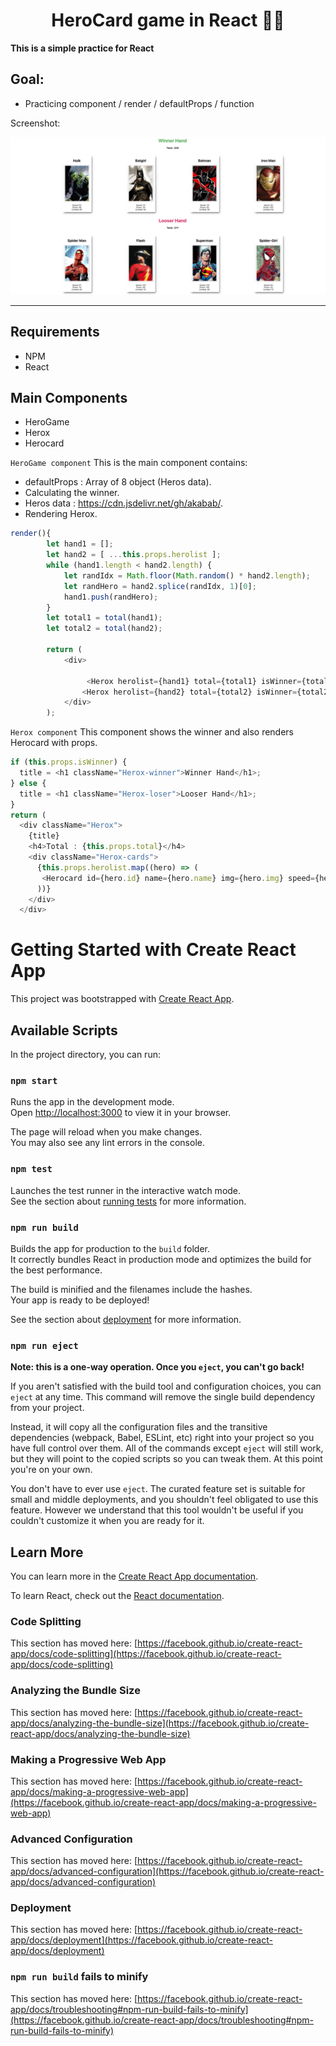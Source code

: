 <div>
  <h1 align="center">HeroCard game in React 🧑‍💻</h1>
  <p><strong>This is a simple practice for React</strong></p>
<h2 style="">Goal:</h2>
  <ul>
  <li>
  Practicing component / render / defaultProps / function
  </li>
    
   </ul>

  <p>
    Screenshot:
  </p>

  <a href="">
    <img
      alt="Hero Card"
      src="screenshot.jpg"
    />
  </a>
</div>

<hr />

## Requirements
- NPM
- React

## Main Components
- HeroGame
- Herox
- Herocard


`HeroGame component`
This is the main component contains:
- defaultProps : Array of 8 object (Heros data).
- Calculating the winner.
- Heros data : https://cdn.jsdelivr.net/gh/akabab/.
- Rendering Herox.


```javascript
render(){
        let hand1 = [];
		let hand2 = [ ...this.props.herolist ];
		while (hand1.length < hand2.length) {
			let randIdx = Math.floor(Math.random() * hand2.length);
			let randHero = hand2.splice(randIdx, 1)[0];
			hand1.push(randHero);
		}
		let total1 = total(hand1);
		let total2 = total(hand2);
		
		return (
			<div>
				
                 <Herox herolist={hand1} total={total1} isWinner={total1 > total2} />
				<Herox herolist={hand2} total={total2} isWinner={total2 > total1} /> 
			</div>
		);
```

`Herox component`
This component shows the winner and also renders Herocard with props.

```javascript
if (this.props.isWinner) {
  title = <h1 className="Herox-winner">Winner Hand</h1>;
} else {
  title = <h1 className="Herox-loser">Looser Hand</h1>;
}
return (
  <div className="Herox">
    {title}
    <h4>Total : {this.props.total}</h4>
    <div className="Herox-cards">
      {this.props.herolist.map((hero) => (
       <Herocard id={hero.id} name={hero.name} img={hero.img} speed={hero.speed} power={hero.power} combat={hero.combat} />
      ))}
    </div>
  </div>
```

# Getting Started with Create React App

This project was bootstrapped with [Create React App](https://github.com/facebook/create-react-app).

## Available Scripts

In the project directory, you can run:

### `npm start`

Runs the app in the development mode.\
Open [http://localhost:3000](http://localhost:3000) to view it in your browser.

The page will reload when you make changes.\
You may also see any lint errors in the console.

### `npm test`

Launches the test runner in the interactive watch mode.\
See the section about [running tests](https://facebook.github.io/create-react-app/docs/running-tests) for more information.

### `npm run build`

Builds the app for production to the `build` folder.\
It correctly bundles React in production mode and optimizes the build for the best performance.

The build is minified and the filenames include the hashes.\
Your app is ready to be deployed!

See the section about [deployment](https://facebook.github.io/create-react-app/docs/deployment) for more information.

### `npm run eject`

**Note: this is a one-way operation. Once you `eject`, you can't go back!**

If you aren't satisfied with the build tool and configuration choices, you can `eject` at any time. This command will remove the single build dependency from your project.

Instead, it will copy all the configuration files and the transitive dependencies (webpack, Babel, ESLint, etc) right into your project so you have full control over them. All of the commands except `eject` will still work, but they will point to the copied scripts so you can tweak them. At this point you're on your own.

You don't have to ever use `eject`. The curated feature set is suitable for small and middle deployments, and you shouldn't feel obligated to use this feature. However we understand that this tool wouldn't be useful if you couldn't customize it when you are ready for it.

## Learn More

You can learn more in the [Create React App documentation](https://facebook.github.io/create-react-app/docs/getting-started).

To learn React, check out the [React documentation](https://reactjs.org/).

### Code Splitting

This section has moved here: [https://facebook.github.io/create-react-app/docs/code-splitting](https://facebook.github.io/create-react-app/docs/code-splitting)

### Analyzing the Bundle Size

This section has moved here: [https://facebook.github.io/create-react-app/docs/analyzing-the-bundle-size](https://facebook.github.io/create-react-app/docs/analyzing-the-bundle-size)

### Making a Progressive Web App

This section has moved here: [https://facebook.github.io/create-react-app/docs/making-a-progressive-web-app](https://facebook.github.io/create-react-app/docs/making-a-progressive-web-app)

### Advanced Configuration

This section has moved here: [https://facebook.github.io/create-react-app/docs/advanced-configuration](https://facebook.github.io/create-react-app/docs/advanced-configuration)

### Deployment

This section has moved here: [https://facebook.github.io/create-react-app/docs/deployment](https://facebook.github.io/create-react-app/docs/deployment)

### `npm run build` fails to minify

This section has moved here: [https://facebook.github.io/create-react-app/docs/troubleshooting#npm-run-build-fails-to-minify](https://facebook.github.io/create-react-app/docs/troubleshooting#npm-run-build-fails-to-minify)
